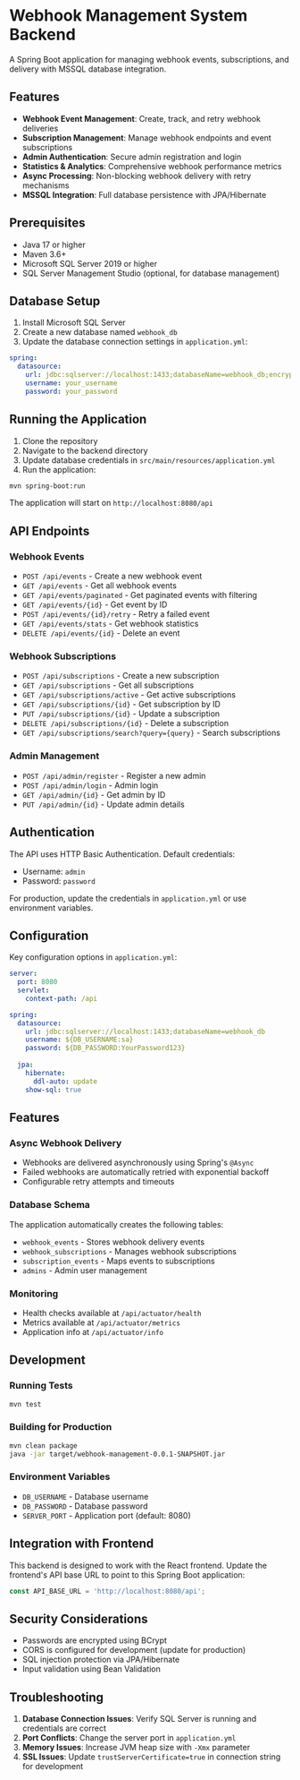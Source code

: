 # Webhook Management System Backend

A Spring Boot application for managing webhook events, subscriptions, and delivery with MSSQL database integration.

## Features

- **Webhook Event Management**: Create, track, and retry webhook deliveries
- **Subscription Management**: Manage webhook endpoints and event subscriptions
- **Admin Authentication**: Secure admin registration and login
- **Statistics & Analytics**: Comprehensive webhook performance metrics
- **Async Processing**: Non-blocking webhook delivery with retry mechanisms
- **MSSQL Integration**: Full database persistence with JPA/Hibernate

## Prerequisites

- Java 17 or higher
- Maven 3.6+
- Microsoft SQL Server 2019 or higher
- SQL Server Management Studio (optional, for database management)

## Database Setup

1. Install Microsoft SQL Server
2. Create a new database named `webhook_db`
3. Update the database connection settings in `application.yml`:

```yaml
spring:
  datasource:
    url: jdbc:sqlserver://localhost:1433;databaseName=webhook_db;encrypt=true;trustServerCertificate=true
    username: your_username
    password: your_password
```

## Running the Application

1. Clone the repository
2. Navigate to the backend directory
3. Update database credentials in `src/main/resources/application.yml`
4. Run the application:

```bash
mvn spring-boot:run
```

The application will start on `http://localhost:8080/api`

## API Endpoints

### Webhook Events
- `POST /api/events` - Create a new webhook event
- `GET /api/events` - Get all webhook events
- `GET /api/events/paginated` - Get paginated events with filtering
- `GET /api/events/{id}` - Get event by ID
- `POST /api/events/{id}/retry` - Retry a failed event
- `GET /api/events/stats` - Get webhook statistics
- `DELETE /api/events/{id}` - Delete an event

### Webhook Subscriptions
- `POST /api/subscriptions` - Create a new subscription
- `GET /api/subscriptions` - Get all subscriptions
- `GET /api/subscriptions/active` - Get active subscriptions
- `GET /api/subscriptions/{id}` - Get subscription by ID
- `PUT /api/subscriptions/{id}` - Update a subscription
- `DELETE /api/subscriptions/{id}` - Delete a subscription
- `GET /api/subscriptions/search?query={query}` - Search subscriptions

### Admin Management
- `POST /api/admin/register` - Register a new admin
- `POST /api/admin/login` - Admin login
- `GET /api/admin/{id}` - Get admin by ID
- `PUT /api/admin/{id}` - Update admin details

## Authentication

The API uses HTTP Basic Authentication. Default credentials:
- Username: `admin`
- Password: `password`

For production, update the credentials in `application.yml` or use environment variables.

## Configuration

Key configuration options in `application.yml`:

```yaml
server:
  port: 8080
  servlet:
    context-path: /api

spring:
  datasource:
    url: jdbc:sqlserver://localhost:1433;databaseName=webhook_db
    username: ${DB_USERNAME:sa}
    password: ${DB_PASSWORD:YourPassword123}
  
  jpa:
    hibernate:
      ddl-auto: update
    show-sql: true
```

## Features

### Async Webhook Delivery
- Webhooks are delivered asynchronously using Spring's `@Async`
- Failed webhooks are automatically retried with exponential backoff
- Configurable retry attempts and timeouts

### Database Schema
The application automatically creates the following tables:
- `webhook_events` - Stores webhook delivery events
- `webhook_subscriptions` - Manages webhook subscriptions
- `subscription_events` - Maps events to subscriptions
- `admins` - Admin user management

### Monitoring
- Health checks available at `/api/actuator/health`
- Metrics available at `/api/actuator/metrics`
- Application info at `/api/actuator/info`

## Development

### Running Tests
```bash
mvn test
```

### Building for Production
```bash
mvn clean package
java -jar target/webhook-management-0.0.1-SNAPSHOT.jar
```

### Environment Variables
- `DB_USERNAME` - Database username
- `DB_PASSWORD` - Database password
- `SERVER_PORT` - Application port (default: 8080)

## Integration with Frontend

This backend is designed to work with the React frontend. Update the frontend's API base URL to point to this Spring Boot application:

```javascript
const API_BASE_URL = 'http://localhost:8080/api';
```

## Security Considerations

- Passwords are encrypted using BCrypt
- CORS is configured for development (update for production)
- SQL injection protection via JPA/Hibernate
- Input validation using Bean Validation

## Troubleshooting

1. **Database Connection Issues**: Verify SQL Server is running and credentials are correct
2. **Port Conflicts**: Change the server port in `application.yml`
3. **Memory Issues**: Increase JVM heap size with `-Xmx` parameter
4. **SSL Issues**: Update `trustServerCertificate=true` in connection string for development